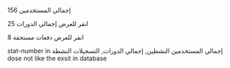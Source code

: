 
إجمالي المستخدمين
156

انقر للعرض
إجمالي الدورات
25

انقر للعرض
دفعات مستحقة
8

stat-number in إجمالي المستخدمين النشطين, إجمالي الدورات, التسجيلات النشطة dose not like the exsit in database